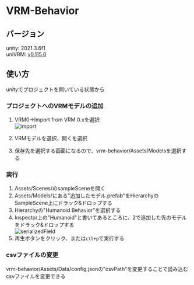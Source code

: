 # VRM-Behavior

## バージョン
unity: 2021.3.6f1  
uniVRM: [v0.115.0](https://github.com/vrm-c/UniVRM/releases/tag/v0.115.0)  

## 使い方
unityでプロジェクトを開いている状態から

### プロジェクトへのVRMモデルの追加   
1. VRM0→Import from VRM 0.xを選択  
![import](https://github.com/suzuki-sagau/vrm-behavior/assets/78845141/8ae44c28-e4c3-49bc-a8eb-18edafd41133)

2. VRMモデルを選択、開くを選択  
3. 保存先を選択する画面になるので、vrm-behavior/Assets/Modelsを選択する

### 実行
1. Assets/Scenes/のsampleSceneを開く
2. Assets/Models/にある"追加したモデル.prefab"をHierarchyのSampleScene上にドラック&ドロップする  
3. Hierarchyの"Humanoid Behavior"を選択する
4. Inspector上の"Humanoid"と書いてあるところに、2で追加した先のモデルをドラック&ドロップする  
![serializedField](https://github.com/suzuki-sagau/vrm-behavior/assets/78845141/8cff08b2-1fec-469d-8950-3330edebd2a1) 
5. 再生ボタンをクリック、または`ctl+p`で実行する  

### csvファイルの変更
vrm-behavior/Assets/Data/config.jsonの"csvPath"を変更することで読み込むcsvファイルを変更できる

